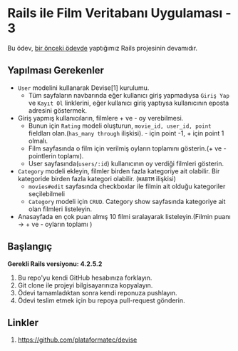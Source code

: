 # Rails ile Film Veritabanı Uygulaması - 3

Bu ödev, [bir önceki ödevde](https://github.com/railsakademi/odev-03crud) yaptığımız Rails projesinin devamıdır.

## Yapılması Gerekenler

- `User` modelini kullanarak Devise[1] kurulumu.
  - Tüm sayfaların navbarında eğer kullanıcı giriş yapmadıysa `Giriş Yap` ve `Kayıt Ol` linklerini, eğer kullanıcı giriş yaptıysa kullanıcının eposta adresini göstermek.
- Giriş yapmış kullanıcıların, filmlere + ve - oy verebilmesi.
  - Bunun için `Rating` modeli oluşturun, `movie_id, user_id, point` fieldları olan.(`has_many through` ilişkisi). - için point -1, + için point 1 olmalı.
  - Film sayfasında o film için verilmiş oyların toplamını gösterin.(+ ve - pointlerin toplamı).
  - User sayfasında(`users/:id`) kullanıcının oy verdiği filmleri gösterin.
- `Category` modeli ekleyin, filmler birden fazla kategoriye ait olabilir. Bir kategoride birden fazla kategori olabilir. (`HABTM` ilişkisi)
  - `movies#edit` sayfasında checkboxlar ile filmin ait olduğu kategoriler seçilebilmeli
  - `Category` modeli için `CRUD`. Category show sayfasında kategoriye ait olan filmleri listeleyin.
- Anasayfada en çok puan almış 10 filmi sıralayarak listeleyin.(Filmin puanı -> + ve - oyların toplamı )

## Başlangıç

**Gerekli Rails versiyonu: 4.2.5.2**

1. Bu repo'yu kendi GitHub hesabınıza forklayın.
2. Git clone ile projeyi bilgisayarınıza kopyalayın.
3. Ödevi tamamladıktan sonra kendi reponuza pushlayın.
4. Ödevi teslim etmek için bu repoya pull-request gönderin.

## Linkler

1. https://github.com/plataformatec/devise
